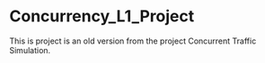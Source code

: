 # Concurrency_L1_Project

This is project is an old version from the project Concurrent Traffic Simulation.
